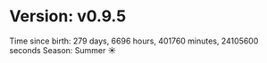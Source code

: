 # Version: v0.9.5
Time since birth: 279 days, 6696 hours, 401760 minutes, 24105600 seconds
Season: Summer ☀️

